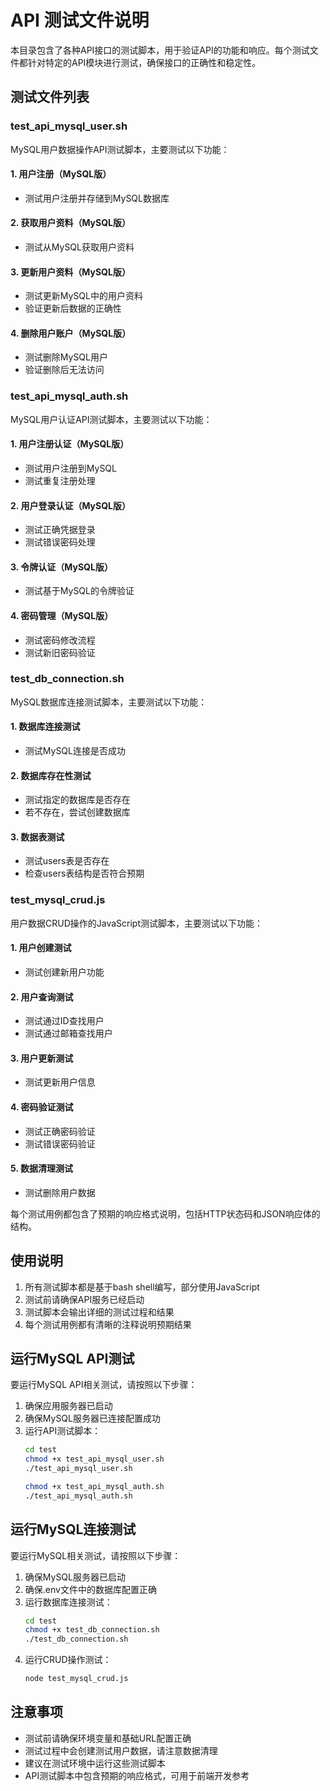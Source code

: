 # API 测试文件说明

本目录包含了各种API接口的测试脚本，用于验证API的功能和响应。每个测试文件都针对特定的API模块进行测试，确保接口的正确性和稳定性。

## 测试文件列表

### test_api_mysql_user.sh

MySQL用户数据操作API测试脚本，主要测试以下功能：

#### 1. 用户注册（MySQL版）
- 测试用户注册并存储到MySQL数据库

#### 2. 获取用户资料（MySQL版）
- 测试从MySQL获取用户资料

#### 3. 更新用户资料（MySQL版）
- 测试更新MySQL中的用户资料
- 验证更新后数据的正确性

#### 4. 删除用户账户（MySQL版）
- 测试删除MySQL用户
- 验证删除后无法访问

### test_api_mysql_auth.sh

MySQL用户认证API测试脚本，主要测试以下功能：

#### 1. 用户注册认证（MySQL版）
- 测试用户注册到MySQL
- 测试重复注册处理

#### 2. 用户登录认证（MySQL版）
- 测试正确凭据登录
- 测试错误密码处理

#### 3. 令牌认证（MySQL版）
- 测试基于MySQL的令牌验证

#### 4. 密码管理（MySQL版）
- 测试密码修改流程
- 测试新旧密码验证

### test_db_connection.sh

MySQL数据库连接测试脚本，主要测试以下功能：

#### 1. 数据库连接测试
- 测试MySQL连接是否成功

#### 2. 数据库存在性测试
- 测试指定的数据库是否存在
- 若不存在，尝试创建数据库

#### 3. 数据表测试
- 测试users表是否存在
- 检查users表结构是否符合预期

### test_mysql_crud.js

用户数据CRUD操作的JavaScript测试脚本，主要测试以下功能：

#### 1. 用户创建测试
- 测试创建新用户功能

#### 2. 用户查询测试
- 测试通过ID查找用户
- 测试通过邮箱查找用户

#### 3. 用户更新测试
- 测试更新用户信息

#### 4. 密码验证测试
- 测试正确密码验证
- 测试错误密码验证

#### 5. 数据清理测试
- 测试删除用户数据

每个测试用例都包含了预期的响应格式说明，包括HTTP状态码和JSON响应体的结构。

## 使用说明

1. 所有测试脚本都是基于bash shell编写，部分使用JavaScript
2. 测试前请确保API服务已经启动
3. 测试脚本会输出详细的测试过程和结果
4. 每个测试用例都有清晰的注释说明预期结果

## 运行MySQL API测试

要运行MySQL API相关测试，请按照以下步骤：

1. 确保应用服务器已启动
2. 确保MySQL服务器已连接配置成功
3. 运行API测试脚本：
   ```bash
   cd test
   chmod +x test_api_mysql_user.sh
   ./test_api_mysql_user.sh
   
   chmod +x test_api_mysql_auth.sh
   ./test_api_mysql_auth.sh
   ```

## 运行MySQL连接测试

要运行MySQL相关测试，请按照以下步骤：

1. 确保MySQL服务器已启动
2. 确保.env文件中的数据库配置正确
3. 运行数据库连接测试：
   ```bash
   cd test
   chmod +x test_db_connection.sh
   ./test_db_connection.sh
   ```
4. 运行CRUD操作测试：
   ```bash
   node test_mysql_crud.js
   ```

## 注意事项

- 测试前请确保环境变量和基础URL配置正确
- 测试过程中会创建测试用户数据，请注意数据清理
- 建议在测试环境中运行这些测试脚本
- API测试脚本中包含预期的响应格式，可用于前端开发参考
